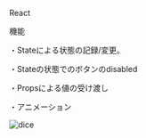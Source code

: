 React 

機能

・Stateによる状態の記録/変更。

・Stateの状態でのボタンのdisabled

・Propsによる値の受け渡し

・アニメーション

![dice](https://user-images.githubusercontent.com/62493849/221398736-a37a44f2-a3df-4cfa-bf88-bad1cdac436a.gif)
